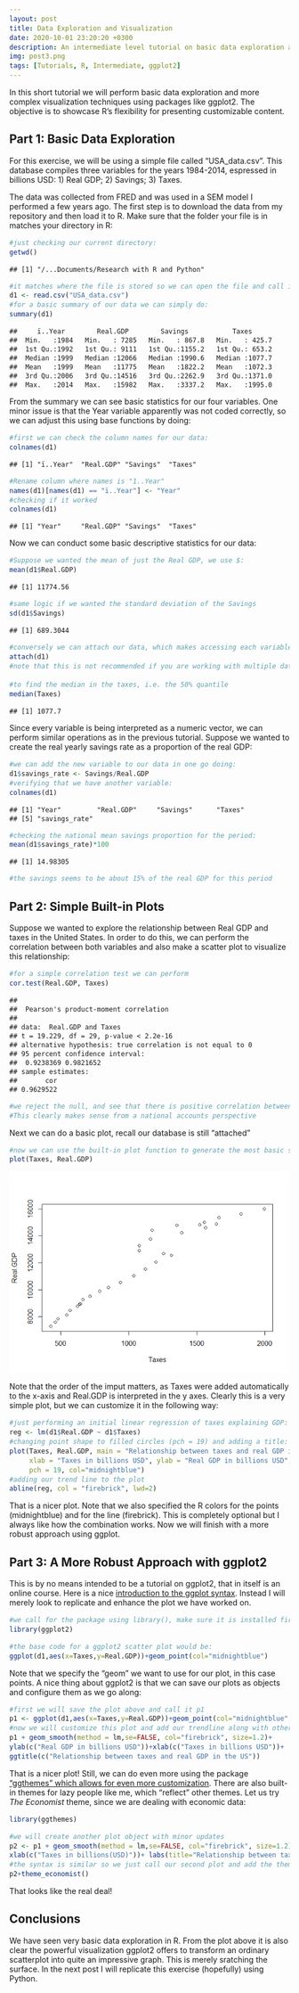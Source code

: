 ```yaml
---
layout: post
title: Data Exploration and Visualization
date: 2020-10-01 23:20:20 +0300
description: An intermediate level tutorial on basic data exploration and ggplot2
img: post3.png
tags: [Tutorials, R, Intermediate, ggplot2]
---
```



In this short tutorial we will perform basic data exploration and more
complex visualization techniques using packages like ggplot2. The
objective is to showcase R’s flexibility for presenting customizable
content.

Part 1: Basic Data Exploration
------------------------------

For this exercise, we will be using a simple file called
“USA\_data.csv”. This database compiles three variables for the years
1984-2014, espressed in billions USD: 1) Real GDP; 2) Savings; 3) Taxes.

The data was collected from FRED and was used in a SEM model I performed
a few years ago. The first step is to download the data from my
repository and then load it to R. Make sure that the folder your file is
in matches your directory in R:

``` r
#just checking our current directory:
getwd()
```

    ## [1] "/...Documents/Research with R and Python"

``` r
#it matches where the file is stored so we can open the file and call it d1:
d1 <- read.csv("USA_data.csv")
#for a basic summary of our data we can simply do:
summary(d1)
```

    ##     ï..Year        Real.GDP        Savings           Taxes       
    ##  Min.   :1984   Min.   : 7285   Min.   : 867.8   Min.   : 425.7  
    ##  1st Qu.:1992   1st Qu.: 9111   1st Qu.:1155.2   1st Qu.: 653.2  
    ##  Median :1999   Median :12066   Median :1990.6   Median :1077.7  
    ##  Mean   :1999   Mean   :11775   Mean   :1822.2   Mean   :1072.3  
    ##  3rd Qu.:2006   3rd Qu.:14516   3rd Qu.:2262.9   3rd Qu.:1371.0  
    ##  Max.   :2014   Max.   :15982   Max.   :3337.2   Max.   :1995.0

From the summary we can see basic statistics for our four variables. One
minor issue is that the Year variable apparently was not coded
correctly, so we can adjust this using base functions by doing:

``` r
#first we can check the column names for our data:
colnames(d1)
```

    ## [1] "ï..Year"  "Real.GDP" "Savings"  "Taxes"

``` r
#Rename column where names is "1..Year"
names(d1)[names(d1) == "ï..Year"] <- "Year"
#checking if it worked
colnames(d1)
```

    ## [1] "Year"     "Real.GDP" "Savings"  "Taxes"

Now we can conduct some basic descriptive statistics for our data:

``` r
#Suppose we wanted the mean of just the Real GDP, we use $:
mean(d1$Real.GDP)
```

    ## [1] 11774.56

``` r
#same logic if we wanted the standard deviation of the Savings
sd(d1$Savings)
```

    ## [1] 689.3044

``` r
#conversely we can attach our data, which makes accessing each variable easier
attach(d1)
#note that this is not recommended if you are working with multiple datasets

#to find the median in the taxes, i.e. the 50% quantile
median(Taxes)
```

    ## [1] 1077.7

Since every variable is being interpreted as a numeric vector, we can
perform similar operations as in the previous tutorial. Suppose we
wanted to create the real yearly savings rate as a proportion of the
real GDP:

``` r
#we can add the new variable to our data in one go doing:
d1$savings_rate <- Savings/Real.GDP
#verifying that we have another variable:
colnames(d1)
```

    ## [1] "Year"         "Real.GDP"     "Savings"      "Taxes"       
    ## [5] "savings_rate"

``` r
#checking the national mean savings proportion for the period:
mean(d1$savings_rate)*100
```

    ## [1] 14.98305

``` r
#the savings seems to be about 15% of the real GDP for this period
```

Part 2: Simple Built-in Plots
-----------------------------

Suppose we wanted to explore the relationship between Real GDP and taxes
in the United States. In order to do this, we can perform the
correlation between both variables and also make a scatter plot to
visualize this relationship:

``` r
#for a simple correlation test we can perform 
cor.test(Real.GDP, Taxes)
```

    ## 
    ##  Pearson's product-moment correlation
    ## 
    ## data:  Real.GDP and Taxes
    ## t = 19.229, df = 29, p-value < 2.2e-16
    ## alternative hypothesis: true correlation is not equal to 0
    ## 95 percent confidence interval:
    ##  0.9238369 0.9821652
    ## sample estimates:
    ##       cor 
    ## 0.9629522

``` r
#we reject the null, and see that there is positive correlation between both variables. 
#This clearly makes sense from a national accounts perspective
```

Next we can do a basic plot, recall our database is still “attached”

``` r
#now we can use the built-in plot function to generate the most basic scatterplot
plot(Taxes, Real.GDP)
```
![](images/post3_p1.png)

Note that the order of the imput matters, as Taxes were added automatically to the x-axis and Real.GDP is interpreted in the y axes.
Clearly this is a very simple plot, but we can customize it in the following way:

``` r
#just performing an initial linear regression of taxes explaining GDP:
reg <- lm(d1$Real.GDP ~ d1$Taxes)
#changing point shape to filled circles (pch = 19) and adding a title:
plot(Taxes, Real.GDP, main = "Relationship between taxes and real GDP in the US",
     xlab = "Taxes in billions USD", ylab = "Real GDP in billions USD",
     pch = 19, col="midnightblue")
#adding our trend line to the plot 
abline(reg, col = "firebrick", lwd=2)
```


That is a nicer plot. Note that we also specified the R colors for the
points (midnightblue) and for the line (firebrick). This is completely
optional but I always like how the combination works. Now we will finish
with a more robust approach using ggplot.

Part 3: A More Robust Approach with ggplot2
-------------------------------------------

This is by no means intended to be a tutorial on ggplot2, that in itself
is an online course. Here is a nice [introduction to the ggplot syntax](http://r-statistics.co/ggplot2-Tutorial-With-R.html).
Instead I will merely look to replicate and enhance the plot we have
worked on.

``` r
#we call for the package using library(), make sure it is installed first
library(ggplot2)
```
``` r
#the base code for a ggplot2 scatter plot would be:
ggplot(d1,aes(x=Taxes,y=Real.GDP))+geom_point(col="midnightblue") 
```



Note that we specify the “geom” we want to use for our plot, in this
case points. A nice thing about ggplot2 is that we can save our plots as
objects and configure them as we go along:

``` r
#first we will save the plot above and call it p1
p1 <- ggplot(d1,aes(x=Taxes,y=Real.GDP))+geom_point(col="midnightblue", size=1.5) 
#now we will customize this plot and add our trendline along with other nice elements
p1 + geom_smooth(method = lm,se=FALSE, col="firebrick", size=1.2)+ 
ylab(c("Real GDP in billions USD"))+xlab(c("Taxes in billions USD"))+ 
ggtitle(c("Relationship between taxes and real GDP in the US"))
```



That is a nicer plot! Still, we can do even more using the package
[“ggthemes” which allows for even more customization](http://www.sthda.com/english/wiki/ggplot2-themes-and-background-colors-the-3-elements). There are also
built-in themes for lazy people like me, which “reflect” other themes.
Let us try *The Economist* theme, since we are dealing with economic
data:

``` r
library(ggthemes)
```
``` r
#we will create another plot object with minor updates 
p2 <- p1 + geom_smooth(method = lm,se=FALSE, col="firebrick", size=1.2)+ ylab(c("Real GDP in billions(USD)"))+
xlab(c("Taxes in billions(USD)"))+ labs(title="Relationship between taxes and real GDP in the US", caption = "Source: FRED")
#the syntax is similar so we just call our second plot and add the theme
p2+theme_economist()
```



That looks like the real deal!



Conclusions
-----------

We have seen very basic data exploration in R. From the plot above it is
also clear the powerful visualization ggplot2 offers to transform an
ordinary scatterplot into quite an impressive graph. This is merely
sratching the surface. In the next post I will replicate this exercise
(hopefully) using Python.
